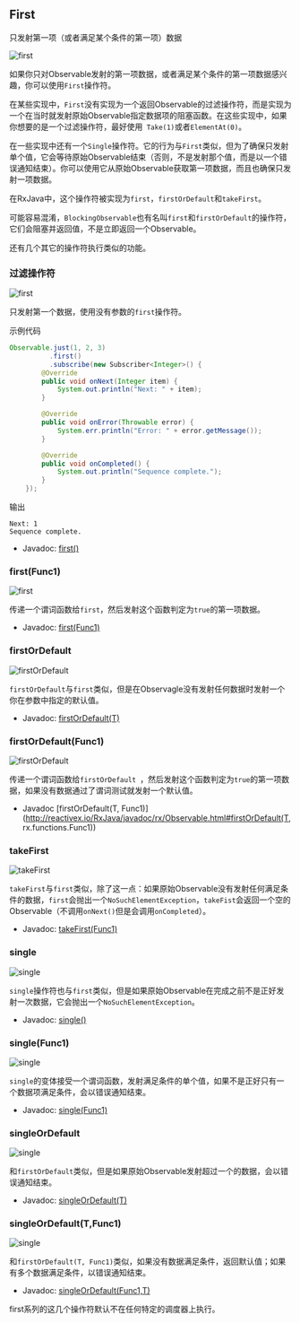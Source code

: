 

## First

只发射第一项（或者满足某个条件的第一项）数据

![first](../images/operators/first.c.png)

如果你只对Observable发射的第一项数据，或者满足某个条件的第一项数据感兴趣，你可以使用`First`操作符。

在某些实现中，`First`没有实现为一个返回Observable的过滤操作符，而是实现为一个在当时就发射原始Observable指定数据项的阻塞函数。在这些实现中，如果你想要的是一个过滤操作符，最好使用` Take(1)`或者`ElementAt(0)`。

在一些实现中还有一个`Single`操作符。它的行为与`First`类似，但为了确保只发射单个值，它会等待原始Observable结束（否则，不是发射那个值，而是以一个错误通知结束）。你可以使用它从原始Observable获取第一项数据，而且也确保只发射一项数据。

在RxJava中，这个操作符被实现为`first`，`firstOrDefault`和`takeFirst`。

可能容易混淆，`BlockingObservable`也有名叫`first`和`firstOrDefault`的操作符，它们会阻塞并返回值，不是立即返回一个Observable。

还有几个其它的操作符执行类似的功能。

### 过滤操作符

![first](../images/operators/first.png)

只发射第一个数据，使用没有参数的`first`操作符。

示例代码

```java
Observable.just(1, 2, 3)
          .first()
          .subscribe(new Subscriber<Integer>() {
        @Override
        public void onNext(Integer item) {
            System.out.println("Next: " + item);
        }

        @Override
        public void onError(Throwable error) {
            System.err.println("Error: " + error.getMessage());
        }

        @Override
        public void onCompleted() {
            System.out.println("Sequence complete.");
        }
    });
```

输出

```
Next: 1
Sequence complete.
```

* Javadoc: [first()](http://reactivex.io/RxJava/javadoc/rx/Observable.html#first())

### first(Func1)

![first](../images/operators/firstN.png)

传递一个谓词函数给`first`，然后发射这个函数判定为`true`的第一项数据。

* Javadoc: [first(Func1)](http://reactivex.io/RxJava/javadoc/rx/Observable.html#first(rx.functions.Func1))

### firstOrDefault

![firstOrDefault](../images/operators/firstOrDefault.png)

`firstOrDefault`与`first`类似，但是在Observagle没有发射任何数据时发射一个你在参数中指定的默认值。

* Javadoc: [firstOrDefault(T)](http://reactivex.io/RxJava/javadoc/rx/Observable.html#firstOrDefault(T))

### firstOrDefault(Func1)

![firstOrDefault](../images/operators/firstOrDefaultN.png)

传递一个谓词函数给`firstOrDefault `，然后发射这个函数判定为`true`的第一项数据，如果没有数据通过了谓词测试就发射一个默认值。

* Javadoc [firstOrDefault(T, Func1)](http://reactivex.io/RxJava/javadoc/rx/Observable.html#firstOrDefault(T, rx.functions.Func1))

### takeFirst

![takeFirst](../images/operators/first.takeFirst.png)

`takeFirst`与`first`类似，除了这一点：如果原始Observable没有发射任何满足条件的数据，`first`会抛出一个`NoSuchElementException`，`takeFist`会返回一个空的Observable（不调用`onNext()`但是会调用`onCompleted`）。

* Javadoc: [takeFirst(Func1)](http://reactivex.io/RxJava/javadoc/rx/Observable.html#takeFirst(rx.functions.Func1))

### single

![single](../images/operators/single.png)

`single`操作符也与`first`类似，但是如果原始Observable在完成之前不是正好发射一次数据，它会抛出一个`NoSuchElementException`。

* Javadoc: [single()](http://reactivex.io/RxJava/javadoc/rx/Observable.html#single())

### single(Func1)

![single](../images/operators/single.p.png)

`single`的变体接受一个谓词函数，发射满足条件的单个值，如果不是正好只有一个数据项满足条件，会以错误通知结束。

* Javadoc: [single(Func1)](http://reactivex.io/RxJava/javadoc/rx/Observable.html#single(rx.functions.Func1))

### singleOrDefault

![single](../images/operators/singleOrDefault.png)

和`firstOrDefault`类似，但是如果原始Observable发射超过一个的数据，会以错误通知结束。

* Javadoc: [singleOrDefault(T)](http://reactivex.io/RxJava/javadoc/rx/Observable.html#singleOrDefault(T))

### singleOrDefault(T,Func1)

![single](../images/operators/singleOrDefault.p.png)

和`firstOrDefault(T, Func1)`类似，如果没有数据满足条件，返回默认值；如果有多个数据满足条件，以错误通知结束。

* Javadoc: [singleOrDefault(Func1,T)](http://reactivex.io/RxJava/javadoc/rx/Observable.html#singleOrDefault(rx.functions.Func1,%20T))

first系列的这几个操作符默认不在任何特定的调度器上执行。
